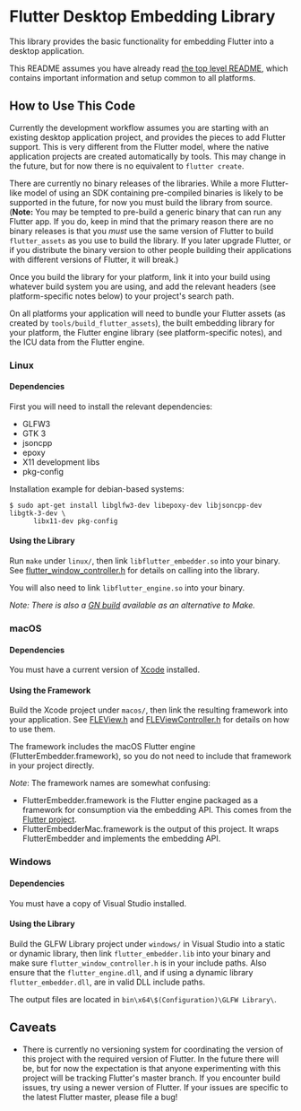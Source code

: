 # Flutter Desktop Embedding Library

This library provides the basic functionality for embedding Flutter into a
desktop application.

This README assumes you have already read [the top level README](../README.md),
which contains important information and setup common to all platforms.

## How to Use This Code

Currently the development workflow assumes you are starting with an existing
desktop application project, and provides the pieces to add Flutter support.
This is very different from the Flutter model, where the native application
projects are created automatically by tools. This may change in the future, but
for now there is no equivalent to `flutter create`.

There are currently no binary releases of the libraries. While a more
Flutter-like model of using an SDK containing pre-compiled binaries is likely
to be supported in the future, for now you must build the library from source.
(**Note:** You may be tempted to pre-build a generic binary that can run any
Flutter app. If you do, keep in mind that the primary reason there are no
binary releases is that you *must* use the same version of Flutter to build
`flutter_assets` as you use to build the library. If you later upgrade Flutter,
or if you distribute the binary version to other people building their
applications with different versions of Flutter, it will break.)

Once you build the library for your platform, link it into your build using
whatever build system you are using, and add the relevant headers (see
platform-specific notes below) to your project's search path.

On all platforms your application will need to bundle your Flutter assets
(as created by `tools/build_flutter_assets`), the built embedding library for
your platform, the Flutter engine library (see platform-specific notes), and
the ICU data from the Flutter engine.

### Linux

#### Dependencies

First you will need to install the relevant dependencies:
*   GLFW3
*   GTK 3
*   jsoncpp
*   epoxy
*   X11 development libs
*   pkg-config

Installation example for debian-based systems:

```
$ sudo apt-get install libglfw3-dev libepoxy-dev libjsoncpp-dev libgtk-3-dev \
      libx11-dev pkg-config
```

#### Using the Library

Run `make` under `linux/`, then link `libflutter_embedder.so` into your
binary. See
[flutter_window_controller.h](include/flutter_desktop_embedding/glfw/flutter_window_controller.h)
for details on calling into the library.

You will also need to link `libflutter_engine.so` into your binary.

_Note: There is also a [GN build](GN.md) available as an alternative to Make._

### macOS

#### Dependencies

You must have a current version of [Xcode](https://developer.apple.com/xcode/)
installed.

#### Using the Framework

Build the Xcode project under `macos/`, then link the resulting framework
into your application. See [FLEView.h](macos/FLEView.h) and
[FLEViewController.h](macos/FLEViewController.h)
for details on how to use them.

The framework includes the macOS Flutter engine (FlutterEmbedder.framework),
so you do not need to include that framework in your project directly.

*Note*: The framework names are somewhat confusing:
* FlutterEmbedder.framework is the Flutter engine packaged as a framework for
  consumption via the embedding API. This comes from the
  [Flutter project](https://github.com/flutter/flutter).
* FlutterEmbedderMac.framework is the output of this project. It wraps
  FlutterEmbedder and implements the embedding API.

### Windows

#### Dependencies

You must have a copy of Visual Studio installed.

#### Using the Library

Build the GLFW Library project under `windows/` in Visual Studio into a static
or dynamic library, then link `flutter_embedder.lib` into your binary and make
sure `flutter_window_controller.h` is in your include paths. Also ensure that
the `flutter_engine.dll`, and if using a dynamic library
`flutter_embedder.dll`, are in valid DLL include paths.

The output files are located in `bin\x64\$(Configuration)\GLFW Library\`.

## Caveats

* There is currently no versioning system for coordinating the version
  of this project with the required version of Flutter. In the future there will
  be, but for now the expectation is that anyone experimenting with this project
  will be tracking Flutter's master branch. If you encounter build issues, try
  using a newer version of Flutter. If your issues are specific to the latest
  Flutter master, please file a bug!
